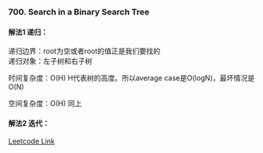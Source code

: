 ### 700. Search in a Binary Search Tree
  
#### 解法1 递归：  
递归边界：root为空或者root的值正是我们要找的  
递归对象：左子树和右子树  
  
时间复杂度：O(H) H代表树的高度。所以average case是O(logN)，最坏情况是O(N)  
  
空间复杂度：O(H) 同上  
  
#### 解法2 迭代：

[Leetcode Link](https://leetcode.com/problems/search-in-a-binary-search-tree/)